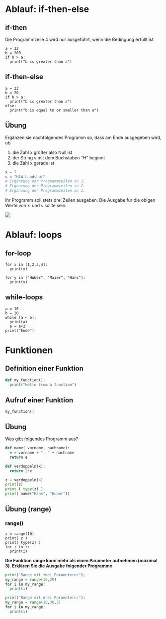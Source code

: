 # Ablauf: if-then-else



## if-then

Die Programmzeile 4 wird nur ausgeführt, wenn die Bedingung erfüllt ist.

```
a = 33
b = 200
if b > a:
  print("b is greater than a")
```



## if-then-else

```
a = 33
b = 20
if b > a:
  print("b is greater than a")
else:
  print("b is equal to or smaller than a")
```



## Übung

Ergänzen sie nachfolgendes Programm so, dass am Ende ausgegeben wird, ob

1. die Zahl x größer also Null ist
2. der String s mit dem Buchstaben "H" beginnt
3. die Zahl x gerade ist

```python
x = 7
s = "HAW Landshut"
# Ergänzung der Programmzeilen zu 1.
# Ergänzung der Programmzeilen zu 2.
# Ergänzung der Programmzeilen zu 3.
```

Ihr Programm soll stets drei Zeilen ausgeben. Die Ausgabe für die obigen Werte von x` `und `s` sollte sein:

![](<../../.gitbook/assets/image (195).png>)





# Ablauf: loops



## for-loop

```
for x in [1,2,3,4]:
  print(x)

for y in ["Huber", "Maier", "Hans"]:
  print(y)
```



## while-loops

```
a = 10
b = 20
while (a < b):
  print(a)
  a = a+2
print("Ende")
```



# Funktionen



## Definition einer Funktion

```python
def my_function():
  print("Hello from a function")
```



## Aufruf einer Funktion

```
my_function()
```



## Übung

Was gibt folgendes Programm aus?

```python
def name( vorname, nachname):
  e = vorname + ", " + nachname
  return e

def verdoppeln(x):
  return 2*x

z = verdoppeln(4)
print(z)
print ( type(z) )
print( name("Hans", "Huber"))
```



## Übung (range)



### range()

```
z = range(10)
print( z )
print( type(z) )
for i in z:
  print(i)
```

**Die Funktion range kann mehr als einen Parameter aufnehmen (maximal 3). Erklären Sie die Ausgabe folgender Programme**

```python
print("Range mit zwei Parametern:");
my_range = range(10,20)
for i in my_range:
  print(i)

print("Range mit drei Parametern:"):
my_range = range(10,30,3)
for i in my_range:
  print(i)
```
